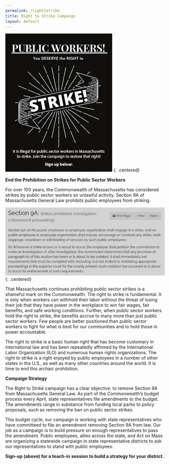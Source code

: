 ```yaml
---
permalink: /right2strike
title: Right to Strike Campaign
layout: default
---
```

![Right to Strike Image](/img/right-to-strike_website.jpg)
{: .centered}

<script charset="utf-8" type="text/javascript" src="//js.hsforms.net/forms/shell.js"></script>

<script>
  hbspt.forms.create({
	region: "na1",
	portalId: "6201350",
	formId: "4cc0ca22-fecd-4e1d-8ab1-44d902ba3e4b"
});
</script>

**End the Prohibition on Strikes for Public Sector Workers**

For over 100 years, the Commonwealth of Massachusetts has considered strikes by public sector workers an unlawful activity. Section 9A of Massachusetts General Law prohibits public employees from striking. 

![Section 9A](/img/section-9a-a-_small_small_small.jpg)
{: .centered}

That Massachusetts continues prohibiting public sector strikes is a shameful mark on the Commonwealth. The right to strike is fundamental. It is only when workers can withhold their labor without the threat of losing their job that they have power in the workplace to win fair wages, fair benefits, and safe working conditions. Further, when public sector workers hold the right to strike, the benefits accrue to many more than just public sector workers. Few people are better positioned than public sector workers to fight for what is best for our communities and to hold those in power accountable. 

The right to strike is a basic human right that has become customary in international law and has been repeatedly affirmed by the International Labor Organization (ILO) and numerous human rights organizations. The right to strike is a right enjoyed by public employees in a number of other states in the U.S., as well as many other countries around the world. It is time to end this archaic prohibition.


**Campaign Strategy**

The Right to Strike campaign has a clear objective: to remove Section 9A from Massachusetts General Law. As part of the Commonwealth’s budget process every April, state representatives file amendments to the budget. The amendments range in substance from funding local parks to policy proposals, such as removing the ban on public sector strikes.

This budget cycle, our campaign is working with state representatives who have committeed to file an amendment removing Section 9A from law. Our job as a campaign is to build pressure on enough representatives to pass the amendment. Public employees, allies across the state, and Act on Mass are organizing a statewide campaign in state representative districts to ask our representatives to stand with public employees. 

**Sign-up (above) for a teach-in session to build a strategy for your district.**
